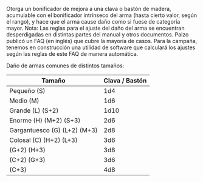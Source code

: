 Otorga un bonificador de mejora a una clava o bastón de madera, acumulable con el bonificador intrínseco del arma (hasta cierto valor, según el rango), y hace que el arma cause daño como si fuese de categoría mayor.
Nota: Las reglas para el ajuste del daño del arma se encuentran desperdigadas en distintas partes del manual y otros documentos. Paizo publicó un FAQ (en inglés) que cubre la mayoría de casos. Para la campaña, tenemos en construcción una utilidad de software que calculará los ajustes según las reglas de este FAQ de manera automática.

Daño de armas comunes de distintos tamaños:

| Tamaño | Clava / Bastón |
|-----|-----|
| Pequeño (S) | 1d4 |
| Medio (M) | 1d6 |
| Grande (L) (S+2) | 1d10 |
| Enorme (H) (M+2) (S+3) | 2d6 |
| Gargantuesco (G) (L+2) (M+3) | 2d8 |
| Colosal (C)  (H+2) (L+3) | 3d6 |
| (G+2) (H+3) | 3d8 |
| (C+2) (G+3) | 3d6 |
| (C+3) | 4d8 |